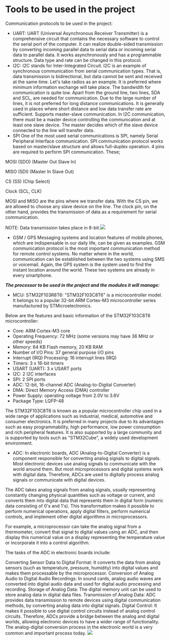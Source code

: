 # Tools to be used in the project
Communication protocols to be used in the project:
* UART:
UART (Universal Asynchronous Receiver Transmitter) is a comprehensive circuit that contains the necessary software to control the serial port of the computer. It can realize double-sided transmission by converting incoming parallel data to serial data or incoming serial data to parallel data. It works asynchronously and has a programmable structure. Data type and rate can be changed in this protocol.
* I2C:
I2C stands for Inter-Integrated Circuit. I2C is an example of synchronous communication from serial communication types. That is, data transmission is bidirectional, but data cannot be sent and received at the same time. Let's take radios as an example. It is preferred where minimum information exchange will take place. The bandwidth for communication is quite low. Apart from the ground line, two lines, SDA and SCL, are needed for communication. Due to the large number of lines, it is not preferred for long distance communications. It is generally used in places where short distance and low data transfer rate are sufficient. Supports master-slave communication. In I2C communication, there must be a master device controlling the communication and at least one slave device. The master decides which of the slave device connected to the line will transfer data.
* SPI
One of the most used serial communications is SPI, namely Serial Peripheral Interface communication.
SPI communication protocol works based on master/slave structure and allows full-duplex operation. 4 pins are required to perform SPI communication. These;

 MOSI (SDO) (Master Out Slave In)

 MISO (SDI) (Master In Slave Out)
 
 CS (SS) (Chip Select)
 
 Clock (SCL, CLK)
 
MOSI and MISO are the pins where we transfer data. With the CS pin, we are allowed to choose any slave device on the line. The clock pin, on the other hand, provides the transmission of data as a requirement for serial communication.

NOTE: Data transmission takes place in 8-bit.![](../../../spipng.png)
* GSM / GPS
Messaging systems and location features of mobile phones, which are indispensable in our daily life, can be given as examples. GSM communication protocol is the most important communication method for remote control systems. No matter where in the world, communication can be established between the two systems using SMS or voicemail. Again, the GPS system is the system used to find the instant location around the world. These two systems are already in every smartphone.

***The processor to be used in the project and the modules it will manage:***

* MCU: STM32F103R8T6:
"STM32F103C8T6" is a microcontroller model. It belongs to a popular 32-bit ARM Cortex-M3 microcontroller series manufactured by STMicroelectronics.

Below are the features and basic information of the STM32F103C8T6 microcontroller:

- Core: ARM Cortex-M3 core
- Operating Frequency: 72 MHz (some versions may have 36 MHz or other speeds)
- Memory: 64 KB Flash memory, 20 KB RAM
- Number of I/O Pins: 37 general purpose I/O pins
- Interrupt (IRQ) Processing: 16 interrupt lines (IRQ)
- Timers: 3 x 16-bit timers
- USART (UART): 3 x USART ports
- I2C: 2 I2C interfaces
- SPI: 2 SPI ports
- ADC: 12-bit, 16-channel ADC (Analog-to-Digital Converter)
- DMA: Direct Memory Access (DMA) controller
- Power Supply: operating voltage from 2.0V to 3.6V
- Package Type: LQFP-48

The STM32F103C8T6 is known as a popular microcontroller chip used in a wide range of applications such as industrial, medical, automotive and consumer electronics. It is preferred in many projects due to its advantages such as easy programmability, high performance, low power consumption and rich peripheral features. It is also supported by a large community and is supported by tools such as "STM32Cube", a widely used development environment.

* ADC:
In electronic boards, ADC (Analog-to-Digital Converter) is a component responsible for converting analog signals to digital signals. Most electronic devices use analog signals to communicate with the world around them. But most microprocessors and digital systems work with digital data. Therefore, ADCs are used to digitally process analog signals or communicate with digital devices.

The ADC takes analog signals from analog signals, usually representing constantly changing physical quantities such as voltage or current, and converts them into digital data that represents them in digital form (numeric data consisting of 0's and 1's). This transformation makes it possible to perform numerical operations, apply digital filters, perform numerical controls, and implement other digital algorithms in microprocessors.

For example, a microprocessor can take the analog signal from a thermometer, convert that signal to digital values ​​using an ADC, and then display this numerical value on a display representing the temperature value or incorporate it into a control algorithm.

The tasks of the ADC in electronic boards include:

Converting Sensor Data to Digital Format: It converts the data from analog sensors (such as temperature, pressure, humidity) into digital values ​​and makes them processable by the microprocessor.
Conversion of Analog Audio to Digital Audio Recordings: In sound cards, analog audio waves are converted into digital audio data and used for digital audio processing and recording.
Storage of Analog Data: The digital memory unit can be used to store analog data in digital data files.
Transmission of Analog Data: ADC provides data transmission to remote devices using digital communication methods, by converting analog data into digital signals.
Digital Control: It makes it possible to use digital control circuits instead of analog control circuits.
Therefore, ADCs provide a bridge between the analog and digital worlds, allowing electronic devices to have a wider range of functionality. The analog-digital conversion process in the electronic world is a very common and important process today. ![](../../../../Downloads/WhatsApp%20Image%202023-07-08%20at%2011.35.18.jpeg)




 



     



